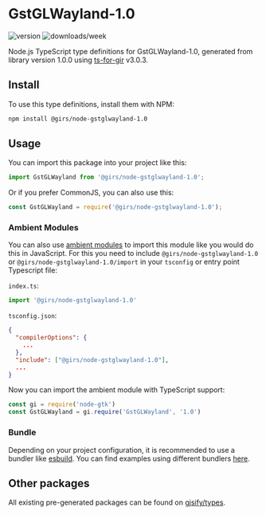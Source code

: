 
# GstGLWayland-1.0

![version](https://img.shields.io/npm/v/@girs/node-gstglwayland-1.0)
![downloads/week](https://img.shields.io/npm/dw/@girs/node-gstglwayland-1.0)


Node.js TypeScript type definitions for GstGLWayland-1.0, generated from library version 1.0.0 using [ts-for-gir](https://github.com/gjsify/ts-for-gir) v3.0.3.


## Install

To use this type definitions, install them with NPM:
```bash
npm install @girs/node-gstglwayland-1.0
```

## Usage

You can import this package into your project like this:
```ts
import GstGLWayland from '@girs/node-gstglwayland-1.0';
```

Or if you prefer CommonJS, you can also use this:
```ts
const GstGLWayland = require('@girs/node-gstglwayland-1.0');
```

### Ambient Modules

You can also use [ambient modules](https://github.com/gjsify/ts-for-gir/tree/main/packages/cli#ambient-modules) to import this module like you would do this in JavaScript.
For this you need to include `@girs/node-gstglwayland-1.0` or `@girs/node-gstglwayland-1.0/import` in your `tsconfig` or entry point Typescript file:

`index.ts`:
```ts
import '@girs/node-gstglwayland-1.0'
```

`tsconfig.json`:
```json
{
  "compilerOptions": {
    ...
  },
  "include": ["@girs/node-gstglwayland-1.0"],
  ...
}
```

Now you can import the ambient module with TypeScript support: 

```ts
const gi = require('node-gtk')
const GstGLWayland = gi.require('GstGLWayland', '1.0')
```


### Bundle

Depending on your project configuration, it is recommended to use a bundler like [esbuild](https://esbuild.github.io/). You can find examples using different bundlers [here](https://github.com/gjsify/ts-for-gir/tree/main/examples).

## Other packages

All existing pre-generated packages can be found on [gjsify/types](https://github.com/gjsify/types).

